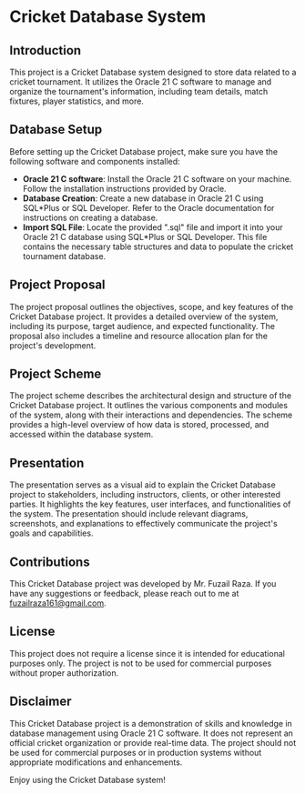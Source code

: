 # Cricket Database System

## Introduction
This project is a Cricket Database system designed to store data related to a cricket tournament. It utilizes the Oracle 21 C software to manage and organize the tournament's information, including team details, match fixtures, player statistics, and more.

## Database Setup
Before setting up the Cricket Database project, make sure you have the following software and components installed:

- **Oracle 21 C software**: Install the Oracle 21 C software on your machine. Follow the installation instructions provided by Oracle.
- **Database Creation**: Create a new database in Oracle 21 C using SQL*Plus or SQL Developer. Refer to the Oracle documentation for instructions on creating a database.
- **Import SQL File**: Locate the provided ".sql" file and import it into your Oracle 21 C database using SQL*Plus or SQL Developer. This file contains the necessary table structures and data to populate the cricket tournament database.

## Project Proposal
The project proposal outlines the objectives, scope, and key features of the Cricket Database project. It provides a detailed overview of the system, including its purpose, target audience, and expected functionality. The proposal also includes a timeline and resource allocation plan for the project's development.

## Project Scheme
The project scheme describes the architectural design and structure of the Cricket Database project. It outlines the various components and modules of the system, along with their interactions and dependencies. The scheme provides a high-level overview of how data is stored, processed, and accessed within the database system.

## Presentation
The presentation serves as a visual aid to explain the Cricket Database project to stakeholders, including instructors, clients, or other interested parties. It highlights the key features, user interfaces, and functionalities of the system. The presentation should include relevant diagrams, screenshots, and explanations to effectively communicate the project's goals and capabilities.

## Contributions
This Cricket Database project was developed by Mr. Fuzail Raza. If you have any suggestions or feedback, please reach out to me at fuzailraza161@gmail.com.

## License
This project does not require a license since it is intended for educational purposes only. The project is not to be used for commercial purposes without proper authorization.

## Disclaimer
This Cricket Database project is a demonstration of skills and knowledge in database management using Oracle 21 C software. It does not represent an official cricket organization or provide real-time data. The project should not be used for commercial purposes or in production systems without appropriate modifications and enhancements.

Enjoy using the Cricket Database system!

